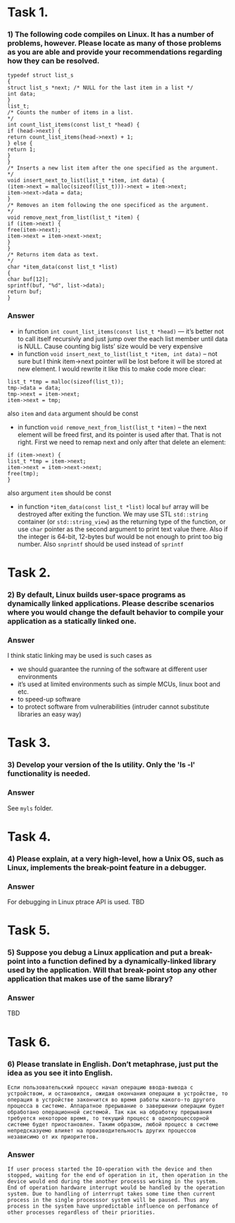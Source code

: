 # Task 1.
### 1) The following code compiles on Linux. It has a number of problems, however. Please locate as many of those problems as you are able and provide your recommendations regarding how they can be resolved.

```
typedef struct list_s
{
struct list_s *next; /* NULL for the last item in a list */
int data;
}
list_t;
/* Counts the number of items in a list.
*/
int count_list_items(const list_t *head) {
if (head->next) {
return count_list_items(head->next) + 1;
} else {
return 1;
}
}
/* Inserts a new list item after the one specified as the argument.
*/
void insert_next_to_list(list_t *item, int data) {
(item->next = malloc(sizeof(list_t)))->next = item->next;
item->next->data = data;
}
/* Removes an item following the one specificed as the argument.
*/
void remove_next_from_list(list_t *item) {
if (item->next) {
free(item->next);
item->next = item->next->next;
}
}
/* Returns item data as text.
*/
char *item_data(const list_t *list)
{
char buf[12];
sprintf(buf, "%d", list->data);
return buf;
}
```

### Answer

* in function ```int count_list_items(const list_t *head)``` — it’s better not to call itself recursivly and just jump over the each list member until data is NULL. Cause counting big lists’ size would be very expensive 
* in function ```void insert_next_to_list(list_t *item, int data)``` – not sure but I think item->next pointer will be lost before it will be stored at new element. I would rewrite it like this to make code more clear:
```
list_t *tmp = malloc(sizeof(list_t));
tmp->data = data;
tmp->next = item->next;
item->next = tmp;
```
also ```item``` and ```data``` argument should be const
* in function ```void remove_next_from_list(list_t *item)``` –  the next element will be freed first, and its pointer is used after that. That is not right. First we need to remap next and only after that delete an element:
```
if (item->next) {
list_t *tmp = item->next;
item->next = item->next->next;
free(tmp);
}
```
also argument ```item``` should be const

* in function ```*item_data(const list_t *list)``` local ```buf``` array will be destroyed after exiting the function. We may use STL ```std::string``` container (or ```std::string_view```) as the returning type of the function, or use ```char``` pointer as the second argument to print text value there.
Also if the integer is 64-bit, 12-bytes buf would be not enough to print too big number. 
Also ```snprintf``` should be used instead of ```sprintf```


# Task 2.

### 2) By default, Linux builds user-space programs as dynamically linked applications. Please describe scenarios where you would change the default behavior to compile your application as a statically linked one.

### Answer

I think static linking may be used is such cases as
* we should guarantee the running of the software at different user environments
* it’s used at limited environments such as simple MCUs, linux boot and etc.
* to speed-up software
* to protect software from vulnerabilities (intruder cannot substitute libraries an easy way)

# Task 3.
### 3) Develop your version of the ls utility. Only the 'ls -l' functionality is needed.
### Answer
See ```myls``` folder.

# Task 4.
### 4) Please explain, at a very high-level, how a Unix OS, such as Linux, implements the break-point feature in a debugger.
### Answer
For debugging in Linux ptrace API is used.
TBD

# Task 5.
### 5) Suppose you debug a Linux application and put a break-point into a function defined by a dynamically-linked library used by the application. Will that break-point stop any other application that makes use of the same library?
### Answer
TBD

# Task 6.
### 6) Please translate in English. Don’t metaphrase, just put the idea as you see it into English.
```Если пользовательский процесс начал операцию ввода-вывода с устройством, и остановился, ожидая окончания операции в устройстве, то операция в устройстве закончится во время работы какого-то другого процесса в системе. Аппаратное прерывание о завершении операции будет обработано операционной системой. Так как на обработку прерывания требуется некоторое время, то текущий процесс в однопроцессорной системе будет приостановлен. Таким образом, любой процесс в системе непредсказуемо влияет на производительность других процессов независимо от их приоритетов.```
### Answer
```If user process started the IO-operation with the device and then stopped, waiting for the end of operation in it, then operation in the device would end during the another processs working in the system. End of operation hardware interrupt would be handled by the operation system. Due to handling of interrrupt takes some time then current process in the single processsor system will be paused. Thus any process in the system have unpredictable influence on perfomance of other processes regardless of their priorities.```
